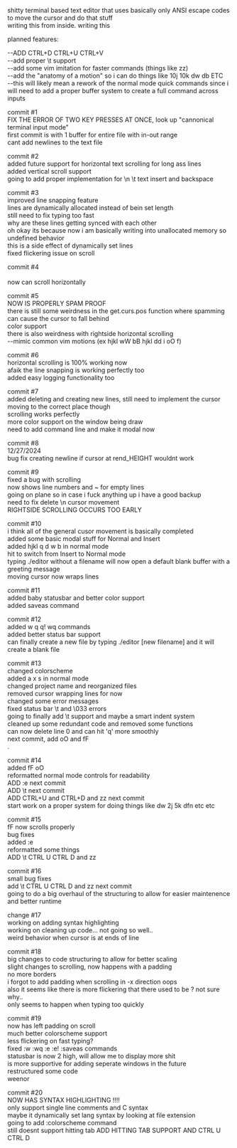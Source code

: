 shitty terminal based text editor that uses basically only ANSI escape codes to move the cursor and do that stuff  <br />
writing this from inside.
writing this

planned features: <br />

--ADD CTRL+D CTRL+U CTRL+V <br />
--add proper \t support <br />
--add some vim <leader> imitation for faster commands (things like <leader>zz) <br />
--add the "anatomy of a motion" so i can do things like 10j 10k dw db ETC <br />
--this will likely mean a rework of the normal mode quick commands since i will need to add a proper buffer system to create a full command across inputs <br />

commit #1 <br />
FIX THE ERROR OF TWO KEY PRESSES AT ONCE, look up "cannonical terminal input mode"  <br />
first commit is with 1 buffer for entire file with in-out range <br />
cant add newlines to the text file  <br />

commit #2 <br />
added future support for horizontal text scrolling for long ass lines  <br />
added vertical scroll support <br />
going to add proper implementation for \n \t text insert and backspace <br />

commit #3 <br />
improved line snapping feature <br />
lines are dynamically allocated instead of bein set length <br />
still need to fix typing too fast <br />
why are these lines getting synced with each other <br />
oh okay its because now i am basically writing into unallocated memory so undefined behavior <br />
this is a side effect of dynamically set lines <br />
fixed flickering issue on scroll <br />     
         
commit #4 <br />   
now can scroll horizontally <br />

commit #5 <br />
NOW IS PROPERLY SPAM PROOF <br />
there is still some weirdness in the get.curs.pos function where spamming can cause the cursor to fall behind <br />
color support <br />
there is also weirdness with rightside horizontal scrolling <br />--mimic common vim motions (ex hjkl wW bB hjkl dd i oO <ESC> f) <br />

commit #6 <br />
horizontal scrolling is 100% working now <br />
afaik the line snapping is working perfectly too <br />
added easy logging functionality too <br />

commit #7 <br />
added deleting and creating new lines, still need to implement the cursor moving to the correct place though <br />
scrolling works perfectly <br />
more color support on the window being draw <br />
need to add command line and make it modal now <br />

commit #8 <br />
12/27/2024 <br />
bug fix creating newline if cursor at rend_HEIGHT wouldnt work <br />

commit #9 <br />
fixed a bug with scrolling <br />
now shows line numbers and ~ for empty lines <br />
going on plane so in case i fuck anything up i have a good backup <br />
need to fix delete \n cursor movement <br />
RIGHTSIDE SCROLLING OCCURS TOO EARLY <br />

commit #10 <br />
i think all of the general cusor movement is basically completed <br />
added some basic modal stuff for Normal and Insert <br />
added hjkl q d w b in normal mode <br />
hit <ESC> to switch from Insert to Normal mode <br />
typing ./editor without a filename will now open a default blank buffer with a greeting message <br />
moving cursor now wraps lines <br />

commit #11 <br />
added baby statusbar and better color support <br />
added saveas command <br />

commit #12 <br />
added w q q! wq commands <br />
added better status bar support <br />
can finally create a new file by typing ./editor [new filename] and it will create a blank file <br />


commit #13 <br />
changed colorscheme <br />
added a x s in normal mode <br />
changed project name and reorganized files <br />
removed cursor wrapping lines for now <br />
changed some error messages <br />
fixed status bar \t and \033 errors <br />
going to finally add \t support and maybe a smart indent system <br />
cleaned up some redundant code and removed some functions <br /> 
can now delete line 0 and can hit 'q' more smoothly <br />
next commit, add oO and fF <br />
.

commit #14 <br />
added fF oO <br />
reformatted normal mode controls for readability <br />
ADD :e next commit <br />
ADD \t next commit <br />
ADD CTRL+U and CTRL+D and zz next commit <br />
start work on a proper system for doing things like dw 2j 5k dfn etc etc <br />


commit #15 <br />
fF now scrolls properly <br />
bug fixes <br />
added :e <br>
reformatted some things <br />
ADD \t CTRL U CTRL D and zz <br />

commit #16 <br />
small bug fixes <br />
add \t CTRL U CTRL D and zz next commit <br />
going to do a big overhaul of the structuring to allow for easier maintenence and better runtime <br />


change #17 <br />
working on adding syntax highlighting <br />
working on cleaning up code... not going so well.. <br />
weird behavior when cursor is at ends of line <br />

commit #18 <br />
big changes to code structuring to allow for better scaling <br />
slight changes to scrolling, now happens with a padding <br />
no more borders <br />
i forgot to add padding when scrolling in -x direction oops <br />
also it seems like there is more flickering that there used to be ? not sure why.. <br />
only seems to happen when typing too quickly <br />

commit #19 <br />
now has left padding on scroll <br />
much better colorscheme support <br />
less flickering on fast typing? <br />
fixed :w :wq :e :e! :saveas commands <br />
statusbar is now 2 high, will allow me to display more shit <br />
is more supportive for adding seperate windows in the future <br />
restructured some code <br />
weenor <br />

commit #20 <br />
NOW HAS SYNTAX HIGHLIGHTING !!!! <br />
only support single line comments and C syntax <br />
maybe it dynamically set lang syntax by looking at file extension <br />
going to add :colorscheme command <br />
still doesnt support hitting tab
ADD HITTING TAB SUPPORT AND CTRL U CTRL D
